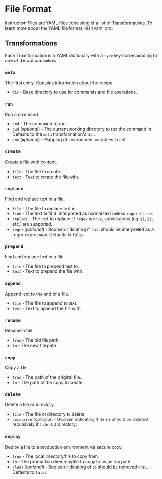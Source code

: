 # File Format

Instruction Files are YAML files consisting of a list of [Transformations](#transformations). To learn more about the YAML file format, visit [yaml.org](https://yaml.org/).

## Transformations

Each Transformation is a YAML dictionary with a `type` key corresponding to one of the options below.

### `meta`

The first entry. Contains information about the recipe.

* `dir` - Base directory to use for commands and file operations.

### `run`

Run a command.

* `cmd` - The command to run.
* `cwd` (*optional*) - The current working directory to run the command in. Defaults to the `meta` transformation's `dir`.
* `env` (*optional*) - Mapping of environment variables to set.

### `create`

Create a file with content.

* `file` - The file to create.
* `text` - Text to create the file with.

### `replace`

Find and replace text in a file.

* `file` - The file to replace text in.
* `find` - The text to find. Interpreted as normal text unless `regex` is `true`.
* `replace` - The text to replace. If `regex` is `true`, substitutions (eg. `$1`, `$2`, etc.) are supported.
* `regex` (*optional*) - Boolean indicating if `find` should be interpreted as a regex expression. Defaults to `false`.

### `prepend`

Find and replace text in a file.

* `file` - The file to prepend text to.
* `text` - Text to prepend the file with.

### `append`

Append text to the end of a file.

* `file` - The file to append to text.
* `text` - Text to append the file with.

### `rename`

Rename a file.

* `from` - The old file path.
* `to` - The new file path.

### `copy`

Copy a file.

* `from` - The path of the original file.
* `to` - The path of the copy to create.

### `delete`

Delete a file or directory.

* `file` - The file or directory to delete.
* `recursive` (*optional*) - Boolean indicating if items should be deleted recursively if `file` is a directory.

### `deploy`

Deploy a file to a production environment via secure copy.

* `from` - The local directory/file to copy from.
* `to` - The production directory/file to copy to as an `scp` path.
* `clear` (*optional*) - Boolean indicating of `to` should be removed first. Defaults to `false`.
